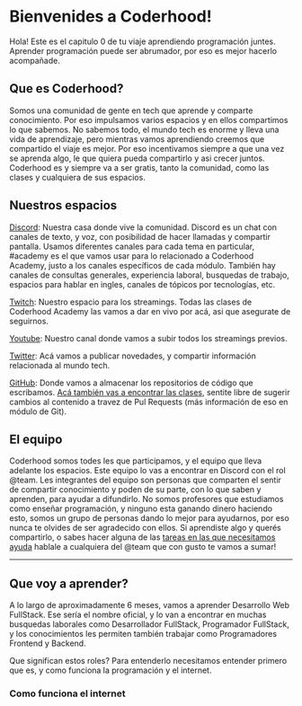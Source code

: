 # Bienvenides a Coderhood!

Hola! Este es el capitulo 0 de tu viaje aprendiendo programación juntes. Aprender programación puede ser abrumador, por eso es mejor hacerlo acompañade.

## Que es Coderhood?
Somos una comunidad de gente en tech que aprende y comparte conocimiento. Por eso impulsamos varios espacios y en ellos compartimos lo que sabemos. No sabemos todo, el mundo tech es enorme y lleva una vida de aprendizaje, pero mientras vamos aprendiendo creemos que compartido el viaje es mejor. Por eso incentivamos siempre a que una vez se aprenda algo, le que quiera pueda compartirlo y asi crecer juntos. Coderhood es y siempre va a ser gratis, tanto la comunidad, como las clases y cualquiera de sus espacios.

## Nuestros espacios
[Discord](https://discord.gg/JJpBQYJ): Nuestra casa donde vive la comunidad. Discord es un chat con canales de texto, y voz, con posibilidad de hacer llamadas y compartir pantalla. Usamos diferentes canales para cada tema en particular, #academy es el que vamos usar para lo relacionado a Coderhood Academy, justo a los canales específicos de cada módulo. También hay canales de consultas generales, experiencia laboral, busquedas de trabajo, espacios para hablar en ingles, canales de tópicos por tecnologías, etc.

[Twitch](https://www.twitch.tv/coderhood): Nuestro espacio para los streamings. Todas las clases de Coderhood Academy las vamos a dar en vivo por acá, asi que asegurate de seguirnos.

[Youtube](https://www.youtube.com/c/coderhood): Nuestro canal donde vamos a subir todos los streamings previos.

[Twitter](https://twitter.com/coderhood_dev): Acá vamos a publicar novedades, y compartir información relacionada al mundo tech.

[GitHub](https://github.com/coderhood-dev): Donde vamos a almacenar los repositorios de código que escribamos. [Acá también vas a encontrar las clases](https://github.com/coderhood-dev/Academy), sentite libre de sugerir cambios al contenido a travez de Pul Requests (más información de eso en módulo de Git).

## El equipo
Coderhood somos todes les que participamos, y el equipo que lleva adelante los espacios. Este equipo lo vas a encontrar en Discord con el rol @team. Les integrantes del equipo son personas que comparten el sentir de compartir conocimiento y poden de su parte, con lo que saben y aprenden, para ayudar a difundirlo. No somos profesores que estudiamos como enseñar programación, y ninguno esta ganando dinero haciendo esto, somos un grupo de personas dando lo mejor para ayudarnos, por eso nunca te olvides de ser agradecido con ellos. Si aprendiste algo y querés compartirlo, o sabes hacer alguna de las [tareas en las que necesitamos ayuda](https://coderhood.dev/join-team) hablale a cualquiera del @team que con gusto te vamos a sumar!

---
## Que voy a aprender?
A lo largo de aproximadamente 6 meses, vamos a aprender Desarrollo Web FullStack. Ese sería el nombre oficial, y lo van a encontrar en muchas busquedas laborales como Desarrollador FullStack, Programador FullStack, y los conocimientos les permiten también trabajar como Programadores Frontend y Backend.

Que significan estos roles? Para entenderlo necesitamos entender primero que es, y como funciona la programación y el internet.

### Como funciona el internet
